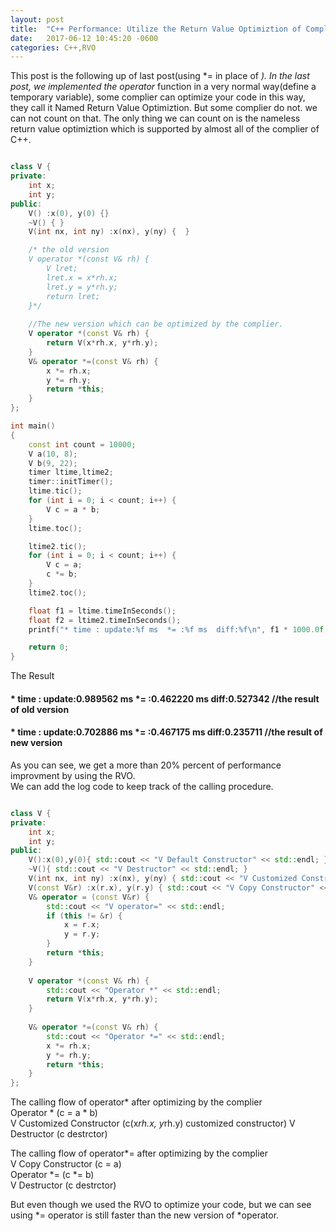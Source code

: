 ```yaml
---
layout: post
title:  "C++ Performance: Utilize the Return Value Optimiztion of Complier (RVO)"
date:   2017-06-12 10:45:20 -0600
categories: C++,RVO
---
```

This post is the following up of last post(using *= in place of *). In the last post, we implemented the operator* function in a very normal way(define a temporary variable),
some complier can optimize your code in this way, they call it Named Return Value Optimiztion. But some complier do not. we can not count on that. The only thing we can count on 
is the nameless return value optimiztion which is supported by almost all of the complier of C++.
```cpp

class V {
private:
	int x;
	int y;
public:
	V() :x(0), y(0) {}
	~V() { }
	V(int nx, int ny) :x(nx), y(ny) {  }	

	/* the old version
	V operator *(const V& rh) {	
		V lret;
		lret.x = x*rh.x;
		lret.y = y*rh.y;
		return lret;
	}*/
	
	//The new version which can be optimized by the complier.
	V operator *(const V& rh) {				
		return V(x*rh.x, y*rh.y);
	}
	V& operator *=(const V& rh) {
		x *= rh.x;
		y *= rh.y;
		return *this;
	}
};

int main()
{
	const int count = 10000;
	V a(10, 8);
	V b(9, 22);
	timer ltime,ltime2;
	timer::initTimer();
	ltime.tic();
	for (int i = 0; i < count; i++) {
		V c = a * b;
	}
	ltime.toc();

	ltime2.tic();
	for (int i = 0; i < count; i++) {
		V c = a;
		c *= b;
	}
	ltime2.toc();

	float f1 = ltime.timeInSeconds();
	float f2 = ltime2.timeInSeconds();
	printf("* time : update:%f ms  *= :%f ms  diff:%f\n", f1 * 1000.0f, f2 * 1000.0f, (f1 - f2) *1000.0f);

    return 0;
}

```
The Result
#### * time : update:0.989562 ms  *= :0.462220 ms  diff:0.527342  //the result of old version   
#### * time : update:0.702886 ms  *= :0.467175 ms  diff:0.235711  //the result of new version   
As you can see, we get a more than 20% percent of performance improvment by using the RVO.   
We can add the log code to keep track of the calling procedure.   
```cpp

class V {
private:
	int x;
	int y;
public:
	V():x(0),y(0){ std::cout << "V Default Constructor" << std::endl; }
	~V(){ std::cout << "V Destructor" << std::endl; }
	V(int nx, int ny) :x(nx), y(ny) { std::cout << "V Customized Constructor" << std::endl; }
	V(const V&r) :x(r.x), y(r.y) { std::cout << "V Copy Constructor" << std::endl; }
	V& operator = (const V&r) {
		std::cout << "V operator=" << std::endl;
		if (this != &r) {
			x = r.x;
			y = r.y;
		}
		return *this;
	}
	
	V operator *(const V& rh) {
		std::cout << "Operator *" << std::endl;
		return V(x*rh.x, y*rh.y);
	}
	
	V& operator *=(const V& rh) {
		std::cout << "Operator *=" << std::endl;
		x *= rh.x;
		y *= rh.y;
		return *this;
	}
};

```
The calling flow  of operator* after optimizing by the complier  
Operator *                (c = a * b)  
V Customized Constructor  (c(x*rh.x, y*rh.y) customized constructor)
V Destructor              (c destrctor)

The calling flow  of operator*= after optimizing by the complier  
V Copy Constructor      (c = a)  
Operator *=				(c *= b)  
V Destructor			(c destrctor)  

But even though we used the RVO to optimize your code, but we can see using *= operator is still faster than the new version of *operator.
